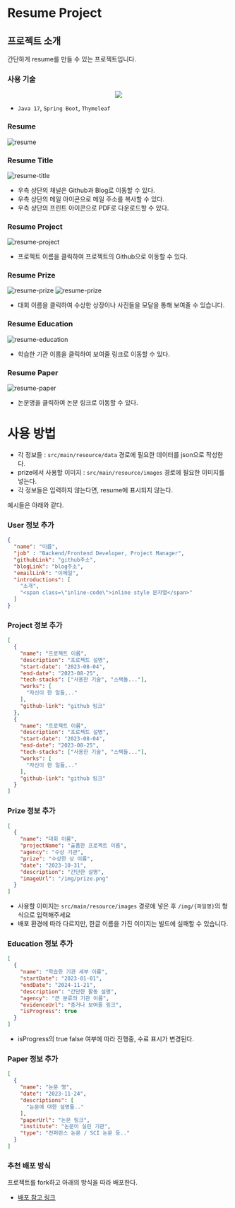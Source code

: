 # Resume Project

## 프로젝트 소개
간단하게 resume를 만들 수 있는 프로젝트입니다.

### 사용 기술

<center>
<img src="https://skillicons.dev/icons?i=java,spring&theme=light">
</center>

- `Java 17`, `Spring Boot`, `Thymeleaf`

### Resume

![resume](./assets/resume.png)

### Resume Title

![resume-title](./assets/resume-title.png)  
- 우측 상단의 채널은 Github과 Blog로 이동할 수 있다.
- 우측 상단의 메일 아이콘으로 메일 주소를 복사할 수 있다.
- 우측 상단의 프린트 아이콘으로 PDF로 다운로드할 수 있다.

### Resume Project

![resume-project](./assets/resume-project.png)
- 프로젝트 이름을 클릭하여 프로젝트의 Github으로 이동할 수 있다.

### Resume Prize

![resume-prize](./assets/resume-prize.png)
![resume-prize](./assets/resume-prize-capture.png)
- 대회 이름을 클릭하여 수상한 상장이나 사진들을 모달을 통해 보여줄 수 있습니다.

### Resume Education

![resume-education](./assets/resume-education.png)
- 학습한 기관 이름을 클릭하여 보여줄 링크로 이동할 수 있다.

### Resume Paper

![resume-paper](./assets/resume-paper.png)
- 논문명을 클릭하여 논문 링크로 이동할 수 있다.


# 사용 방법
- 각 정보들 : `src/main/resource/data` 경로에 필요한 데이터를 json으로 작성한다.
- prize에서 사용할 이미지 : `src/main/resource/images` 경로에 필요한 이미지를 넣는다.   
- 각 정보들은 입력하지 않는다면, resume에 표시되지 않는다.

예시들은 아래와 같다.

### User 정보 추가
```json
{
  "name": "이름",
  "job" : "Backend/Frontend Developer, Project Manager",
  "githubLink": "github주소",
  "blogLink": "blog주소",
  "emailLink": "이메일",
  "introductions": [
    "소개",
    "<span class=\"inline-code\">inline style 문자열</span>"
  ]
}
```

### Project 정보 추가
```json
[
  {
    "name": "프로젝트 이름",
    "description": "프로젝트 설명",
    "start-date": "2023-08-04",
    "end-date": "2023-08-25",
    "tech-stacks": ["사용한 기술", "스택들..."],
    "works": [
      "자신이 한 일들,.."
    ],
    "github-link": "github 링크"
  },
  {
    "name": "프로젝트 이름",
    "description": "프로젝트 설명",
    "start-date": "2023-08-04",
    "end-date": "2023-08-25",
    "tech-stacks": ["사용한 기술", "스택들..."],
    "works": [
      "자신이 한 일들,.."
    ],
    "github-link": "github 링크"
  }
]
```

### Prize 정보 추가
```json
[
  {
    "name": "대회 이름",
    "projectName": "출품한 프로젝트 이름",
    "agency": "수상 기관",
    "prize": "수상한 상 이름",
    "date": "2023-10-31",
    "description": "간단한 설명",
    "imageUrl": "/img/prize.png"
  }
]
```
- 사용할 이미지는 `src/main/resource/images` 경로에 넣은 후 `/img/{파일명}`의 형식으로 입력해주세요
- 배포 환경에 따라 다르지만, 한글 이름을 가진 이미지는 빌드에 실패할 수 있습니다.


### Education 정보 추가
```json
[
  {
    "name": "학습한 기관 세부 이름",
    "startDate": "2023-01-01",
    "endDate": "2024-11-21",
    "description": "간단한 활동 설명",
    "agency": "큰 분류의 기관 이름",
    "evidenceUrl": "증거나 보여줄 링크",
    "isProgress": true
  }
]
```
- isProgress의 true false 여부에 따라 진행중, 수료 표시가 변경된다.

### Paper 정보 추가
```json
[
  {
    "name": "논문 명",
    "date": "2023-11-24",
    "descriptions": [
      "논문에 대한 설명들.."
    ],
    "paperUrl": "논문 링크",
    "institute": "논문이 실린 기관",
    "type": "컨퍼런스 논문 / SCI 논문 등.."
  }
]
```

### 추천 배포 방식
프로젝트를 fork하고 아래의 방식을 따라 배포한다.
- [배포 참고 링크](https://hojun-dev.tistory.com/entry/Spring-Boot-%EB%AC%B4%EB%A3%8C%EB%A1%9C-%EB%B0%B0%ED%8F%AC%ED%95%98%EA%B8%B0-Koyeb-GitHub)